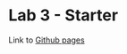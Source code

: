 # Lab 3 - Starter

Link to [Github pages]([https://github.com/mmoundraty/sp25-cse110-lab3](https://mmoundraty.github.io/sp25-cse110-lab3/))
